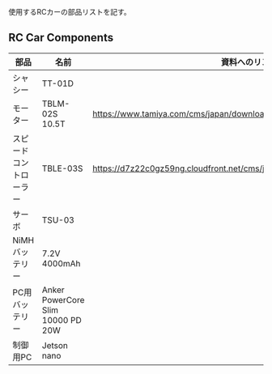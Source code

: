 
使用するRCカーの部品リストを記す。

## RC Car Components

| 部品          | 名前                                | 資料へのリンク                                                                    |
|---------------|-------------------------------------|-----------------------------------------------------------------------------------|
| シャシー        | TT-01D                            |                                                                            |
| モーター        | TBLM-02S　10.5T                    | https://www.tamiya.com/cms/japan/download/rcmanual/54894.pdf               |
| スピードコントローラー | TBLE-03S                          | https://d7z22c0gz59ng.cloudfront.net/cms/japan/download/rcmanual/45066.pdf |
| サーボ         | TSU-03                            |                                                                            |
| NiMHバッテリー   | 7.2V 4000mAh                      |                                                                            |
| PC用バッテリー    | Anker PowerCore Slim 10000 PD 20W |                                                                            |
| 制御用PC           | Jetson nano                                  |                                                                            |